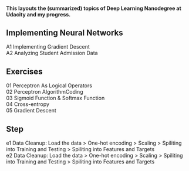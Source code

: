 #### This layouts the (summarized) topics of Deep Learning Nanodegree at Udacity and my progress.

## Implementing Neural Networks 
A1 Implementing Gradient Descent  
A2 Analyzing Student Admission Data  

## Exercises
01 Perceptron As Logical Operators  
02 Perceptron AlgorithmCoding  
03 Sigmoid Function & Softmax Function  
04 Cross-entropy  
05 Gradient Descent  

## Step
e1 Data Cleanup: Load the data > One-hot encoding > Scaling > Spiliting into Training and Testing > Spiliting into Features and Targets  
e2 Data Cleanup: Load the data > One-hot encoding > Scaling > Spiliting into Training and Testing > Spiliting into Features and Targets

